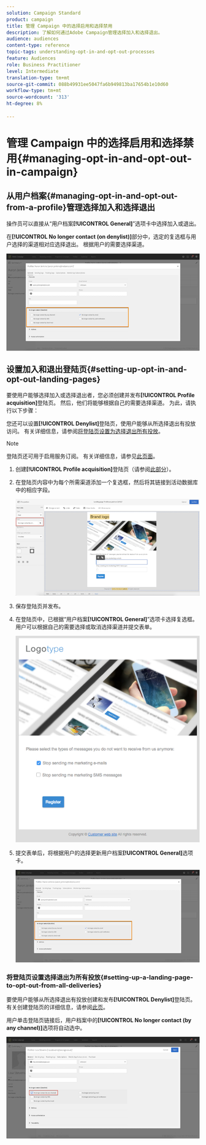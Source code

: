 ```yaml
---
solution: Campaign Standard
product: campaign
title: 管理 Campaign 中的选择启用和选择禁用
description: 了解如何通过Adobe Campaign管理选择加入和选择退出。
audience: audiences
content-type: reference
topic-tags: understanding-opt-in-and-opt-out-processes
feature: Audiences
role: Business Practitioner
level: Intermediate
translation-type: tm+mt
source-git-commit: 088b49931ee5047fa6b949813ba17654b1e10d60
workflow-type: tm+mt
source-wordcount: '313'
ht-degree: 8%

---
```



# 管理 Campaign 中的选择启用和选择禁用{#managing-opt-in-and-opt-out-in-campaign}

## 从用户档案{#managing-opt-in-and-opt-out-from-a-profile}管理选择加入和选择退出

操作员可以直接从“用户档案&#x200B;**[!UICONTROL General]**”选项卡中选择加入或退出。

在&#x200B;**[!UICONTROL No longer contact (on denylist)]**&#x200B;部分中，选定的复选框与用户选择的渠道相对应选择退出。 根据用户的需要选择渠道。

![](assets/optin_landingpage_3.png)

## 设置加入和退出登陆页{#setting-up-opt-in-and-opt-out-landing-pages}

要使用户能够选择加入或选择退出者，您必须创建并发布&#x200B;**[!UICONTROL Profile acquisition]**&#x200B;登陆页。 然后，他们将能够根据自己的需要选择渠道。 为此，请执行以下步骤：

您还可以设置&#x200B;**[!UICONTROL Denylist]**&#x200B;登陆页，使用户能够从所选择退出有投放访问。 有关详细信息，请参阅[将登陆页设置为选择退出所有投放](#setting-up-a-landing-page-to-opt-out-from-all-deliveries)。

>[!NOTE]
>
>登陆页还可用于启用服务订阅。 有关详细信息，请参见[此页面](../../channels/using/configuring-landing-page.md#linking-a-landing-page-to-a-service)。

1. 创建&#x200B;**[!UICONTROL Profile acquisition]**&#x200B;登陆页（请参阅[此部分](../../channels/using/getting-started-with-landing-pages.md)）。
1. 在登陆页内容中为每个所需渠道添加一个复选框，然后将其链接到活动数据库中的相应字段。

   ![](assets/optin_landingpage_1.png)

1. 保存登陆页并发布。
1. 在登陆页中，已根据“用户档案&#x200B;**[!UICONTROL General]**”选项卡选择复选框。 用户可以根据自己的需要选择或取消选择渠道并提交表单。

   ![](assets/optin_landingpage_2.png)

1. 提交表单后，将根据用户的选择更新用户档案&#x200B;**[!UICONTROL General]**&#x200B;选项卡。

   ![](assets/optin_landingpage_3.png)

### 将登陆页设置选择退出为所有投放{#setting-up-a-landing-page-to-opt-out-from-all-deliveries}

要使用户能够从所选择退出有投放创建和发布&#x200B;**[!UICONTROL Denylist]**&#x200B;登陆页。 有关创建登陆页的详细信息，请参阅[此页](../../channels/using/getting-started-with-landing-pages.md)。

用户单击登陆页链接后，用户档案中的&#x200B;**[!UICONTROL No longer contact (by any channel)]**&#x200B;选项将自动选中。

![](assets/blocklisting_allchannels.png)

